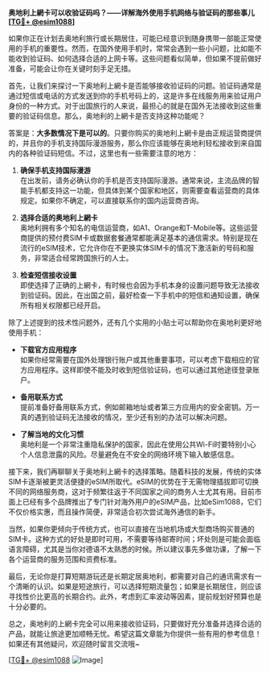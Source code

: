 **奥地利上網卡可以收验证码吗？——详解海外使用手机网络与验证码的那些事儿[[TG💪+ @esim1088](https://t.me/s/esim1088)]**

如果你正在计划去奥地利旅行或长期居住，可能已经意识到随身携带一部能正常使用的手机的重要性。然而，在国外使用手机时，常常会遇到一些小问题，比如能不能收到验证码、如何选择合适的上网卡等。这些问题看似简单，但如果不提前做好准备，可能会让你在关键时刻手足无措。

首先，让我们来探讨一下奥地利上網卡是否能够接收验证码的问题。验证码通常是通过短信或电话的方式发送到你的手机号码上的，这是许多在线服务用来验证用户身份的一种方式。对于出国旅行的人来说，最担心的就是在国外无法接收到这些重要的验证码信息。那么，奥地利的上網卡是否支持这种功能呢？

答案是：**大多数情况下是可以的**。只要你购买的奥地利上網卡是由正规运营商提供的，并且你的手机支持国际漫游服务，那么你应该能够在奥地利轻松接收到来自国内的各种验证码短信。不过，这里也有一些需要注意的地方：

1. **确保手机支持国际漫游**  
   在出发前，请务必确认你的手机是否支持国际漫游。通常来说，主流品牌的智能手机都支持这一功能，但具体到某个国家和地区，则需要查看运营商的具体规定。如果你不确定，可以直接联系你的国内运营商咨询。

2. **选择合适的奥地利上網卡**  
   奥地利拥有多个知名的电信运营商，如A1、Orange和T-Mobile等。这些运营商提供的预付费SIM卡或数据套餐通常都能满足基本的通信需求。特别是现在流行的eSIM技术，它允许你在不更换实体SIM卡的情况下激活新的号码和服务，非常适合经常跨国旅行的人士。

3. **检查短信接收设置**  
   即使选择了正确的上網卡，有时候也会因为手机本身的设置问题导致无法接收到验证码。因此，在出国之前，最好检查一下手机中的短信和通知设置，确保所有相关权限都已经开启。

除了上述提到的技术性问题外，还有几个实用的小贴士可以帮助你在奥地利更好地使用手机：

- **下载官方应用程序**  
  如果你经常需要在国外处理银行账户或其他重要事项，可以考虑下载相应的官方应用程序。这样即使不能及时收到短信验证码，也可以通过其他途径登录账户。

- **备用联系方式**  
  提前准备好备用联系方式，例如邮箱地址或者第三方应用内的安全密钥。万一真的遇到验证码无法接收的情况，至少还有别的办法可以解决问题。

- **了解当地的文化习惯**  
  奥地利是一个非常注重隐私保护的国家，因此在使用公共Wi-Fi时要特别小心个人信息泄露的风险。尽量避免在不安全的网络环境下输入敏感信息。

接下来，我们再聊聊关于奥地利上網卡的选择策略。随着科技的发展，传统的实体SIM卡逐渐被更灵活便捷的eSIM所取代。eSIM的优势在于无需物理插拔即可切换不同的网络服务商，这对于频繁往返于不同国家之间的商务人士尤其有用。目前市面上已经有多个品牌推出了专门针对海外用户的eSIM产品，比如eSim1088，它们不仅价格实惠，而且操作简便，非常适合初次尝试海外通信的新手。

当然，如果你更倾向于传统方式，也可以直接在当地机场或大型商场购买普通的SIM卡。这种方式的好处是即时可用，不需要等待邮寄时间；坏处则是可能会面临语言障碍，尤其是当你对德语不太熟悉的时候。所以建议事先多做功课，了解一下各个运营商的服务范围和资费标准。

最后，无论你是打算短期游玩还是长期定居奥地利，都需要对自己的通讯需求有一个清晰的认识。如果是短途旅行，可以选择短期流量包；如果是长期居住，则应该寻找性价比更高的长期合约。此外，考虑到汇率波动等因素，提前规划好预算也是十分必要的。

总之，奥地利的上網卡完全可以用来接收验证码，只要做好充分准备并选择合适的产品，就能让旅途更加顺畅无忧。希望这篇文章能为你提供一些有用的参考信息！如果还有其他疑问，欢迎随时留言交流哦~

[[TG💪+ @esim1088](https://t.me/s/esim1088) ![Image](https://i.postimg.cc/4NQfJmqS/Snipaste-2025-05-13-00-14-12.png)]